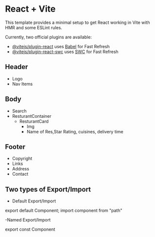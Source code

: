 # React + Vite

This template provides a minimal setup to get React working in Vite with HMR and some ESLint rules.

Currently, two official plugins are available:

- [@vitejs/plugin-react](https://github.com/vitejs/vite-plugin-react/blob/main/packages/plugin-react/README.md) uses [Babel](https://babeljs.io/) for Fast Refresh
- [@vitejs/plugin-react-swc](https://github.com/vitejs/vite-plugin-react-swc) uses [SWC](https://swc.rs/) for Fast Refresh



 ## Header
   - Logo
   - Nav Items
 ## Body
   - Search
   - ResturantContainer
     - ResturantCard
       - Img
       - Name of Res,Star Rating, cuisines, delivery time
 ## Footer
   - Copyright
   - Links
   - Address
   - Contact
 


 ## Two types of Export/Import

  - Default Export/Import

  export default Component;
  import component from "path"

  -Named Export/Import 

  export const Component